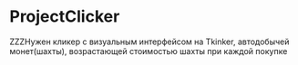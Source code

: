 # ProjectClicker
ZZZНужен кликер с визуальным интерфейсом на Tkinker, автодобычей монет(шахты), возрастающей стоимостью шахты при каждой покупке